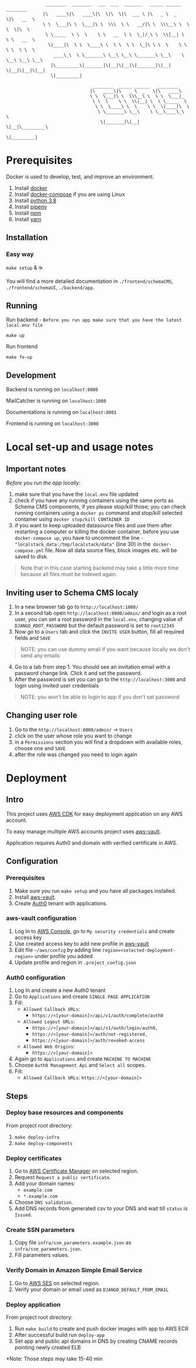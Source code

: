 ```
               ________  ________  ___  ___  _______   _____ ______   ________     
              |\   ____\|\   ____\|\  \|\  \|\  ___ \ |\   _ \  _   \|\   __  \    
              \ \  \___|\ \  \___|\ \  \\\  \ \   __/|\ \  \\\__\ \  \ \  \|\  \   
               \ \_____  \ \  \    \ \   __  \ \  \_|/_\ \  \\|__| \  \ \   __  \  
                \|____|\  \ \  \____\ \  \ \  \ \  \_|\ \ \  \    \ \  \ \  \ \  \ 
                  ____\_\  \ \_______\ \__\ \__\ \_______\ \__\    \ \__\ \__\ \__\
                 |\_________\|_______|\|__|\|__|\|_______|\|__|     \|__|\|__|\|__|
                 \|_________|

                                 ________  _____ ______   ________      
                                |\   ____\|\   _ \  _   \|\   ____\     
                                \ \  \___|\ \  \\\__\ \  \ \  \___|_    
                                 \ \  \    \ \  \\|__| \  \ \_____  \   
                                  \ \  \____\ \  \    \ \  \|____|\  \  
                                   \ \_______\ \__\    \ \__\____\_\  \ 
                                    \|_______|\|__|     \|__|\_________\
                                                            \|_________|
```

# Prerequisites
Docker is used to develop, test, and improve an environment.

1. Install [docker](https://docs.docker.com/install/)
2. Install [docker-compose](https://docs.docker.com/compose/install/) if you are using Linux
3. Install [python 3.8](https://www.python.org/downloads/)
4. Install [pipenv](https://github.com/pypa/pipenv#installation)
5. Install [npm](https://www.npmjs.com/)
6. Install [yarn](https://classic.yarnpkg.com/en/docs/install/#mac-stable)

## Installation

### Easy way
`make setup` & ☕

You will find a more detailed documentation in `./frontend/schemaCMS`, `./frontend/schemaUI`, `./backend/app`.

## Running
Run backend - `Before you run app make sure that you have the latest local.env file`

```shell script
make up
```
Run frontend
```shell script
make fe-up
```

## Development
Backend is running on `localhost:8000`

MailCatcher is running on `localhost:1080`

Documentations is running on `localhost:8001`

Frontend is running on `localhost:3000`

# Local set-up and usage notes

## Important notes

*Before you run the app locally:*
 1. make sure that you have the `local.env` file updated
 2. check if you have any running containers using the same ports as Schema CMS components, if yes please stop/kill those;
you can check running containers using a `docker ps` command and stop/kill selected container using `docker stop/kill CONTAINER ID`
 3. if you want to keep uploaded datasource files and use them after restarting a computer or killing the docker container,
before you use `docker-compose up`, you have to uncomment the line `- "localstack_data:/tmp/localstack/data"` (line 30) in the` docker-compose.yml` file.
Now all data source files, block images etc. will be saved to disk.  
> Note that in this case starting backend may take a little more time because all files must be indexed again.



## Inviting user to Schema CMS localy

1. In a new browser tab go to `http://localhost:1080/`
2. In a second tab open `http://localhost:8000/admin/` and login as a root user, you can set a root password in the `local.env`, changing value of `DJANGO_ROOT_PASSWORD` but the default password is set to `root12345` 
3. Now go to a `Users` tab and click the `INVITE USER` button, fill all required fields and `SAVE`  
> NOTE: you can use dummy email if you want because locally we don't send any emails
4. Go to a tab from step 1. You should see an invitation email with a password change link. Click it and set the password.
5. After the password is set you can go to the `http://localhost:3000` and login using invited user credentials  
> NOTE: you won't be able to login to app if you don't set password

## Changing user role

1. Go to the `http://localhost:8000/admin/` -> `Users`
2. click on the user whose role you want to change
3. in a `Permissions` section you will find a dropdown with available roles, choose one and `SAVE`
4. after the role was changed you need to login again


# Deployment 

## Intro

This project uses [AWS CDK](https://docs.aws.amazon.com/cdk/latest/guide/home.html) for easy deployment application
on any AWS account.

To easy manage multiple AWS accounts project uses [aws-vault](https://github.com/99designs/aws-vault).

Application requires Auth0 and domain with verified certificate in AWS.

## Configuration
### Prerequisites

1. Make sure you run `make setup` and you have all packages installed.
2. Install [aws-vault](https://github.com/99designs/aws-vault).
3. Create [Auth0](https://auth0.com/) tenant with applications.

### aws-vault configuration
1. Log In to [AWS Console](https://aws.amazon.com/console/), go to `My security credentials` and create access key
2. Use created access key to add new profile in [aws-vault](https://github.com/99designs/aws-vault#quick-start)
3. Edit file `~/aws/config` by adding line `region=<selected-deployment-region>` under profile you added
4. Update profile and region in `.project_config.json`

### Auth0 configuration

1. Log In and create a new Auth0 tenant
2. Go to `Applications` and create `SINGLE PAGE APPLICATION`
3. Fill:
    - `Allowed Callback URLs`:
        -   `https://<[your-domain]>/api/v1/auth/complete/auth0`
    - `Allowed Logout URLs`:
        - `https://<[your-domain]>/api/v1/auth/login/auth0,`
        - `https://<[your-domain]>/auth/not-registered,`
        - `https://<[your-domain]>/auth/revoked-access`
    - `Allowed Web Origins`:
        - `https://<[your-domain]>`
4. Again go to `Applications` and create `MACHINE TO MACHINE`
5. Choose `Auth0 Management Api` and `Select all` scopes.
6. Fill:
    - `Allowed Callback URLs`: `https://<[your-domain]>`
    
## Steps
### Deploy base resources and components

From project root directory:

1. `make deploy-infra`
2. `make deploy-components`

### Deploy certificates

1. Go to [AWS Certificate Manager](https://console.aws.amazon.com/acm) on selected region.
2. Request `Request a public certificate`.
3. Add your domain names: 
    - `example.com`
    - `*.example.com`
4. Choose `DNS validation`.
5. Add DNS records from generated csv to your DNS and wait till `status` is `Issued`.

### Create SSN parameters

1. Copy file `infra/ssm_parameters.example.json` as `infra/ssm_parameters.json`.
2. Fill parameters values.

### Verify Domain in Amazon Simple Email Service

1. Go to [AWS SES](https://console.aws.amazon.com/ses/home) on selected region.
2. Verify your domain or email used as `DJANGO_DEFAULT_FROM_EMAIL`

### Deploy application

From project root directory:

1. Run `make build` to create and push docker images with app to AWS ECR
2. After successful build run `deploy-app`
3. Set app and public api domains in DNS by creating CNAME records pointing newly created ELB

*Note: Those steps may take 15-40 min